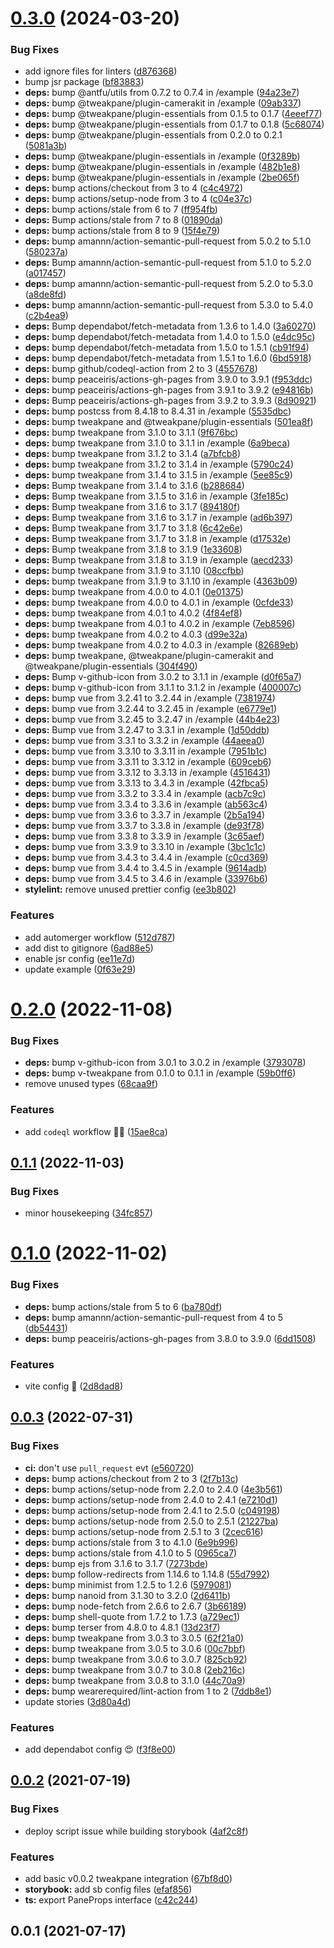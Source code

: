 # [0.3.0](https://github.com/vinayakkulkarni/v-tweakpane/compare/v0.2.0...v0.3.0) (2024-03-20)


### Bug Fixes

* add ignore files for linters ([d876368](https://github.com/vinayakkulkarni/v-tweakpane/commit/d8763687d3eb43998131b5ea7881cfd86f19c95d))
* bump jsr package ([bf83883](https://github.com/vinayakkulkarni/v-tweakpane/commit/bf83883fabbc532baa06ed3892bb16da593cbe5b))
* **deps:** bump @antfu/utils from 0.7.2 to 0.7.4 in /example ([94a23e7](https://github.com/vinayakkulkarni/v-tweakpane/commit/94a23e7c2fcac20f80c390930078d723e625238d))
* **deps:** bump @tweakpane/plugin-camerakit in /example ([09ab337](https://github.com/vinayakkulkarni/v-tweakpane/commit/09ab337a96f1926c208cb9ab29e448d4bc2e7992))
* **deps:** bump @tweakpane/plugin-essentials from 0.1.5 to 0.1.7 ([4eeef77](https://github.com/vinayakkulkarni/v-tweakpane/commit/4eeef77c14f32bf096054fa527fad7cc7c18144e))
* **deps:** bump @tweakpane/plugin-essentials from 0.1.7 to 0.1.8 ([5c68074](https://github.com/vinayakkulkarni/v-tweakpane/commit/5c680748cbfaa4c82f229f1932c3fec6f52811ce))
* **deps:** bump @tweakpane/plugin-essentials from 0.2.0 to 0.2.1 ([5081a3b](https://github.com/vinayakkulkarni/v-tweakpane/commit/5081a3bf800205d78014f0ebae22bc76c5b52aef))
* **deps:** bump @tweakpane/plugin-essentials in /example ([0f3289b](https://github.com/vinayakkulkarni/v-tweakpane/commit/0f3289bd7bb62c6ef9d8edd63034ee24945bc0f0))
* **deps:** bump @tweakpane/plugin-essentials in /example ([482b1e8](https://github.com/vinayakkulkarni/v-tweakpane/commit/482b1e83bbb97ac278426e41f457f17e8e87a76e))
* **deps:** bump @tweakpane/plugin-essentials in /example ([2be065f](https://github.com/vinayakkulkarni/v-tweakpane/commit/2be065f629c01e22e73cbe12e126e650e57ddad8))
* **deps:** bump actions/checkout from 3 to 4 ([c4c4972](https://github.com/vinayakkulkarni/v-tweakpane/commit/c4c4972c9e6041a034b33cc0373fb3083b1bfe09))
* **deps:** bump actions/setup-node from 3 to 4 ([c04e37c](https://github.com/vinayakkulkarni/v-tweakpane/commit/c04e37c72082078a7688cd37b2d7a6ddd6e3bbfa))
* **deps:** bump actions/stale from 6 to 7 ([ff954fb](https://github.com/vinayakkulkarni/v-tweakpane/commit/ff954fbd20d5f2a20fb8baa50f56801e87ae04d5))
* **deps:** Bump actions/stale from 7 to 8 ([01890da](https://github.com/vinayakkulkarni/v-tweakpane/commit/01890dae79d985b95839e4656a2393995d2a1a90))
* **deps:** bump actions/stale from 8 to 9 ([15f4e79](https://github.com/vinayakkulkarni/v-tweakpane/commit/15f4e79e55451e50813d737951260e252119a4e0))
* **deps:** bump amannn/action-semantic-pull-request from 5.0.2 to 5.1.0 ([580237a](https://github.com/vinayakkulkarni/v-tweakpane/commit/580237ac95a9da7dc884208b99ec36a7e55869c8))
* **deps:** Bump amannn/action-semantic-pull-request from 5.1.0 to 5.2.0 ([a017457](https://github.com/vinayakkulkarni/v-tweakpane/commit/a01745751f534d87c4c79bb7e7e31d45c3f90c58))
* **deps:** bump amannn/action-semantic-pull-request from 5.2.0 to 5.3.0 ([a8de8fd](https://github.com/vinayakkulkarni/v-tweakpane/commit/a8de8fdd47fa46e50aa365e51c90e1262576eeef))
* **deps:** bump amannn/action-semantic-pull-request from 5.3.0 to 5.4.0 ([c2b4ea9](https://github.com/vinayakkulkarni/v-tweakpane/commit/c2b4ea96b55b1b9b9cd473c51c8e3ffa1e4c8fea))
* **deps:** Bump dependabot/fetch-metadata from 1.3.6 to 1.4.0 ([3a60270](https://github.com/vinayakkulkarni/v-tweakpane/commit/3a60270e1098810caeaaec21041829eac9db9fe0))
* **deps:** bump dependabot/fetch-metadata from 1.4.0 to 1.5.0 ([e4dc95c](https://github.com/vinayakkulkarni/v-tweakpane/commit/e4dc95c6f94b8a1d8eb894fa65e6552e4fdf3906))
* **deps:** bump dependabot/fetch-metadata from 1.5.0 to 1.5.1 ([cb91f94](https://github.com/vinayakkulkarni/v-tweakpane/commit/cb91f9443c70ac2a7f7e30b6ac5eec5fa4fa6be9))
* **deps:** bump dependabot/fetch-metadata from 1.5.1 to 1.6.0 ([6bd5918](https://github.com/vinayakkulkarni/v-tweakpane/commit/6bd59183454f1ce2a87c8fb887b60a0f8918550e))
* **deps:** bump github/codeql-action from 2 to 3 ([4557678](https://github.com/vinayakkulkarni/v-tweakpane/commit/45576782607d64fce8783d0634b93e27c9701b77))
* **deps:** bump peaceiris/actions-gh-pages from 3.9.0 to 3.9.1 ([f953ddc](https://github.com/vinayakkulkarni/v-tweakpane/commit/f953ddcdca53f212e9879d9c5df5873477d81f87))
* **deps:** bump peaceiris/actions-gh-pages from 3.9.1 to 3.9.2 ([e94816b](https://github.com/vinayakkulkarni/v-tweakpane/commit/e94816bb29a23968ab67c77beed0f36a49680bcb))
* **deps:** Bump peaceiris/actions-gh-pages from 3.9.2 to 3.9.3 ([8d90921](https://github.com/vinayakkulkarni/v-tweakpane/commit/8d9092182bd9e6f990478e4c8641875da83ffc30))
* **deps:** bump postcss from 8.4.18 to 8.4.31 in /example ([5535dbc](https://github.com/vinayakkulkarni/v-tweakpane/commit/5535dbceeedaeb941556e73fe3e9f0bca187be4d))
* **deps:** bump tweakpane and @tweakpane/plugin-essentials ([501ea8f](https://github.com/vinayakkulkarni/v-tweakpane/commit/501ea8f68f74a88db124daeb6546c68df33837b1))
* **deps:** bump tweakpane from 3.1.0 to 3.1.1 ([9f676bc](https://github.com/vinayakkulkarni/v-tweakpane/commit/9f676bc0afe5937a9dff3942c2ee8eabd66eb13c))
* **deps:** bump tweakpane from 3.1.0 to 3.1.1 in /example ([6a9beca](https://github.com/vinayakkulkarni/v-tweakpane/commit/6a9becabc1c46e9f23967eb533261da6710bfc4d))
* **deps:** bump tweakpane from 3.1.2 to 3.1.4 ([a7bfcb8](https://github.com/vinayakkulkarni/v-tweakpane/commit/a7bfcb8844a222242ef257f1def08cf7ff669e88))
* **deps:** bump tweakpane from 3.1.2 to 3.1.4 in /example ([5790c24](https://github.com/vinayakkulkarni/v-tweakpane/commit/5790c248c1e5bfe2b363a96300f641f294cf615a))
* **deps:** bump tweakpane from 3.1.4 to 3.1.5 in /example ([5ee85c9](https://github.com/vinayakkulkarni/v-tweakpane/commit/5ee85c9691782d8daea79f4f7dd0f11cecd138c1))
* **deps:** Bump tweakpane from 3.1.4 to 3.1.6 ([b288684](https://github.com/vinayakkulkarni/v-tweakpane/commit/b2886849d2a7a531d53faf879bfd7c4042f27b4a))
* **deps:** Bump tweakpane from 3.1.5 to 3.1.6 in /example ([3fe185c](https://github.com/vinayakkulkarni/v-tweakpane/commit/3fe185cef6501054ca70bfc20d688ae372e36272))
* **deps:** Bump tweakpane from 3.1.6 to 3.1.7 ([894180f](https://github.com/vinayakkulkarni/v-tweakpane/commit/894180f07445b71e7a574de1a115586b38df963e))
* **deps:** Bump tweakpane from 3.1.6 to 3.1.7 in /example ([ad6b397](https://github.com/vinayakkulkarni/v-tweakpane/commit/ad6b397c7ad13a05cac261265392be1a4657d19e))
* **deps:** Bump tweakpane from 3.1.7 to 3.1.8 ([6c42e6e](https://github.com/vinayakkulkarni/v-tweakpane/commit/6c42e6edee91584109efeec5641e8199fbe6fc79))
* **deps:** Bump tweakpane from 3.1.7 to 3.1.8 in /example ([d17532e](https://github.com/vinayakkulkarni/v-tweakpane/commit/d17532e9a2b7532b1c7df8638f49a02678337d76))
* **deps:** Bump tweakpane from 3.1.8 to 3.1.9 ([1e33608](https://github.com/vinayakkulkarni/v-tweakpane/commit/1e336088b90b47419598f60545568d25737de038))
* **deps:** Bump tweakpane from 3.1.8 to 3.1.9 in /example ([aecd233](https://github.com/vinayakkulkarni/v-tweakpane/commit/aecd233c1a9dcbb628885d93c5c8e045a1e96a63))
* **deps:** bump tweakpane from 3.1.9 to 3.1.10 ([08ccfbb](https://github.com/vinayakkulkarni/v-tweakpane/commit/08ccfbbd88da7b5f8f123867b42ba3df511d762a))
* **deps:** bump tweakpane from 3.1.9 to 3.1.10 in /example ([4363b09](https://github.com/vinayakkulkarni/v-tweakpane/commit/4363b09018311528557ceb38756f955ce8e23148))
* **deps:** bump tweakpane from 4.0.0 to 4.0.1 ([0e01375](https://github.com/vinayakkulkarni/v-tweakpane/commit/0e013753248b05ca7547ad8af316fa1d1d1f2ce3))
* **deps:** bump tweakpane from 4.0.0 to 4.0.1 in /example ([0cfde33](https://github.com/vinayakkulkarni/v-tweakpane/commit/0cfde33378841f119eee02e5550f7a939eff118a))
* **deps:** bump tweakpane from 4.0.1 to 4.0.2 ([4f84ef8](https://github.com/vinayakkulkarni/v-tweakpane/commit/4f84ef87216758f7e8c29d0f648ed685239b8349))
* **deps:** bump tweakpane from 4.0.1 to 4.0.2 in /example ([7eb8596](https://github.com/vinayakkulkarni/v-tweakpane/commit/7eb85968f8fd61414940a832a8e33262003369c4))
* **deps:** bump tweakpane from 4.0.2 to 4.0.3 ([d99e32a](https://github.com/vinayakkulkarni/v-tweakpane/commit/d99e32aacecc2b12f92a11d24670f830ad2b02d1))
* **deps:** bump tweakpane from 4.0.2 to 4.0.3 in /example ([82689eb](https://github.com/vinayakkulkarni/v-tweakpane/commit/82689eb1cd892c938a0ff4a38b7720e6be836ec6))
* **deps:** bump tweakpane, @tweakpane/plugin-camerakit and @tweakpane/plugin-essentials ([304f490](https://github.com/vinayakkulkarni/v-tweakpane/commit/304f49001cec79ca28a8578b0c6124d2f31f0e38))
* **deps:** Bump v-github-icon from 3.0.2 to 3.1.1 in /example ([d0f65a7](https://github.com/vinayakkulkarni/v-tweakpane/commit/d0f65a7d772425740fe7237f82adf8dd05369610))
* **deps:** bump v-github-icon from 3.1.1 to 3.1.2 in /example ([400007c](https://github.com/vinayakkulkarni/v-tweakpane/commit/400007ca5713e929b0ed649ad6a36c5c24f6708a))
* **deps:** bump vue from 3.2.41 to 3.2.44 in /example ([7381974](https://github.com/vinayakkulkarni/v-tweakpane/commit/7381974497a1ec17a5a261f373c83fb0999d17ed))
* **deps:** bump vue from 3.2.44 to 3.2.45 in /example ([e6779e1](https://github.com/vinayakkulkarni/v-tweakpane/commit/e6779e15ef46cd8728a9e277a6da60d38bd3fc21))
* **deps:** bump vue from 3.2.45 to 3.2.47 in /example ([44b4e23](https://github.com/vinayakkulkarni/v-tweakpane/commit/44b4e2362673d162b0106706116eca852e83e5f8))
* **deps:** Bump vue from 3.2.47 to 3.3.1 in /example ([1d50ddb](https://github.com/vinayakkulkarni/v-tweakpane/commit/1d50ddb3bf913b13cd1628769a25f47fc2a929f3))
* **deps:** bump vue from 3.3.1 to 3.3.2 in /example ([44aeea0](https://github.com/vinayakkulkarni/v-tweakpane/commit/44aeea0565e35715bc569ac5241b09828df495e1))
* **deps:** bump vue from 3.3.10 to 3.3.11 in /example ([7951b1c](https://github.com/vinayakkulkarni/v-tweakpane/commit/7951b1c02f814a562bc32e14c51fd6f6cfbb8436))
* **deps:** bump vue from 3.3.11 to 3.3.12 in /example ([609ceb6](https://github.com/vinayakkulkarni/v-tweakpane/commit/609ceb6cc3116e26ca73f51af033065f24dfe59f))
* **deps:** bump vue from 3.3.12 to 3.3.13 in /example ([4516431](https://github.com/vinayakkulkarni/v-tweakpane/commit/4516431ba2dcf441637a3312716b294fbc46d87c))
* **deps:** bump vue from 3.3.13 to 3.4.3 in /example ([42fbca5](https://github.com/vinayakkulkarni/v-tweakpane/commit/42fbca524855d4fbce4b8953db9e6db7c1b32697))
* **deps:** bump vue from 3.3.2 to 3.3.4 in /example ([acb7c9c](https://github.com/vinayakkulkarni/v-tweakpane/commit/acb7c9c4fe3aa9efe5af5e02b25e12f0d21b1af1))
* **deps:** bump vue from 3.3.4 to 3.3.6 in /example ([ab563c4](https://github.com/vinayakkulkarni/v-tweakpane/commit/ab563c482a9fbf82c0cd95e11b039ba6ec4a6332))
* **deps:** bump vue from 3.3.6 to 3.3.7 in /example ([2b5a194](https://github.com/vinayakkulkarni/v-tweakpane/commit/2b5a194286af3d4b03fe40fbddaf1d6475f23715))
* **deps:** bump vue from 3.3.7 to 3.3.8 in /example ([de93f78](https://github.com/vinayakkulkarni/v-tweakpane/commit/de93f7806e3f23044afe99160da89f53a38df163))
* **deps:** bump vue from 3.3.8 to 3.3.9 in /example ([3c65aef](https://github.com/vinayakkulkarni/v-tweakpane/commit/3c65aefab41106a4be51d66eedae7a6736b47891))
* **deps:** bump vue from 3.3.9 to 3.3.10 in /example ([3bc1c1c](https://github.com/vinayakkulkarni/v-tweakpane/commit/3bc1c1c56f234d3975569c169c148e69033779a0))
* **deps:** bump vue from 3.4.3 to 3.4.4 in /example ([c0cd369](https://github.com/vinayakkulkarni/v-tweakpane/commit/c0cd369c2394602305921b30f442337162de1a69))
* **deps:** bump vue from 3.4.4 to 3.4.5 in /example ([9614adb](https://github.com/vinayakkulkarni/v-tweakpane/commit/9614adbee2e1666a1425651c3b3b2f0091738ef9))
* **deps:** bump vue from 3.4.5 to 3.4.6 in /example ([33976b6](https://github.com/vinayakkulkarni/v-tweakpane/commit/33976b6aeddf443c0e18ff733fa1c380fd9b4e36))
* **stylelint:** remove unused prettier config ([ee3b802](https://github.com/vinayakkulkarni/v-tweakpane/commit/ee3b8023214bfde7cb8bef95abee208bbf72fce5))


### Features

* add automerger workflow ([512d787](https://github.com/vinayakkulkarni/v-tweakpane/commit/512d787cd0369135726671d8b3195f4d95267747))
* add dist to gitignore ([6ad88e5](https://github.com/vinayakkulkarni/v-tweakpane/commit/6ad88e50ee357b01da612e8f5ca06544abee8d35))
* enable jsr config ([ee11e7d](https://github.com/vinayakkulkarni/v-tweakpane/commit/ee11e7dc53bb92e2ee685082065c171cf5593f1c))
* update example ([0f63e29](https://github.com/vinayakkulkarni/v-tweakpane/commit/0f63e2917aa86c167786db6a774e0d41d32fc77a))



# [0.2.0](https://github.com/vinayakkulkarni/v-tweakpane/compare/v0.1.1...v0.2.0) (2022-11-08)


### Bug Fixes

* **deps:** bump v-github-icon from 3.0.1 to 3.0.2 in /example ([3793078](https://github.com/vinayakkulkarni/v-tweakpane/commit/379307839224c989452571a35f9a2bbbd32ffba8))
* **deps:** bump v-tweakpane from 0.1.0 to 0.1.1 in /example ([59b0ff6](https://github.com/vinayakkulkarni/v-tweakpane/commit/59b0ff667e67052f2cf07607dacdcf54e297739e))
* remove unused types ([68caa9f](https://github.com/vinayakkulkarni/v-tweakpane/commit/68caa9fa7a8edf177def11c07186bbd89498b905))


### Features

* add `codeql` workflow 👷‍♂️ ([15ae8ca](https://github.com/vinayakkulkarni/v-tweakpane/commit/15ae8ca28f5af17fbbcdb0304268d64f1bcffde3))



## [0.1.1](https://github.com/vinayakkulkarni/v-tweakpane/compare/v0.1.0...v0.1.1) (2022-11-03)


### Bug Fixes

* minor housekeeping ([34fc857](https://github.com/vinayakkulkarni/v-tweakpane/commit/34fc85793edaf557d883bc367281797f552981e4))



# [0.1.0](https://github.com/vinayakkulkarni/v-tweakpane/compare/v0.0.3...v0.1.0) (2022-11-02)


### Bug Fixes

* **deps:** bump actions/stale from 5 to 6 ([ba780df](https://github.com/vinayakkulkarni/v-tweakpane/commit/ba780dfafb937656779133b2fcd4b6eb84ee170e))
* **deps:** bump amannn/action-semantic-pull-request from 4 to 5 ([db54431](https://github.com/vinayakkulkarni/v-tweakpane/commit/db5443188d25ef74fc068616670b0cd5d892c9ae))
* **deps:** bump peaceiris/actions-gh-pages from 3.8.0 to 3.9.0 ([6dd1508](https://github.com/vinayakkulkarni/v-tweakpane/commit/6dd1508f0783750815c2172662ab66f0379f0d2e))


### Features

* vite config 🎉 ([2d8dad8](https://github.com/vinayakkulkarni/v-tweakpane/commit/2d8dad8fcac1df502d1906648a180cdb03adb5e9))



## [0.0.3](https://github.com/vinayakkulkarni/v-tweakpane/compare/v0.0.2...v0.0.3) (2022-07-31)


### Bug Fixes

* **ci:** don't use `pull_request` evt ([e560720](https://github.com/vinayakkulkarni/v-tweakpane/commit/e5607202250b0d549a13848b65cc0f18d77211f5))
* **deps:** bump actions/checkout from 2 to 3 ([2f7b13c](https://github.com/vinayakkulkarni/v-tweakpane/commit/2f7b13cd06e88a160bee53bdd74c109356769c07))
* **deps:** bump actions/setup-node from 2.2.0 to 2.4.0 ([4e3b561](https://github.com/vinayakkulkarni/v-tweakpane/commit/4e3b5617856f21ab5cf7e833204a413be0f802cc))
* **deps:** bump actions/setup-node from 2.4.0 to 2.4.1 ([e7210d1](https://github.com/vinayakkulkarni/v-tweakpane/commit/e7210d1597da9ad3040e33eee73e66307ac040a8))
* **deps:** bump actions/setup-node from 2.4.1 to 2.5.0 ([c049198](https://github.com/vinayakkulkarni/v-tweakpane/commit/c0491984f7a04ddaaa20fba16269c363423c9a73))
* **deps:** bump actions/setup-node from 2.5.0 to 2.5.1 ([21227ba](https://github.com/vinayakkulkarni/v-tweakpane/commit/21227ba1575ae933144fe27e72cd05a66e4b3529))
* **deps:** bump actions/setup-node from 2.5.1 to 3 ([2cec616](https://github.com/vinayakkulkarni/v-tweakpane/commit/2cec6167e322d62023c81ed4554feaacf68f6561))
* **deps:** bump actions/stale from 3 to 4.1.0 ([6e9b996](https://github.com/vinayakkulkarni/v-tweakpane/commit/6e9b99659e0130b7bc5024ca99f86e635ef426a4))
* **deps:** bump actions/stale from 4.1.0 to 5 ([0965ca7](https://github.com/vinayakkulkarni/v-tweakpane/commit/0965ca7e9f37ee0c5839c82e82230ecb568cdc3d))
* **deps:** bump ejs from 3.1.6 to 3.1.7 ([7273bde](https://github.com/vinayakkulkarni/v-tweakpane/commit/7273bde567e4093a2f6986b7ec601c6fff6979bf))
* **deps:** bump follow-redirects from 1.14.6 to 1.14.8 ([55d7992](https://github.com/vinayakkulkarni/v-tweakpane/commit/55d7992e6a93a0bdc06d189a70ac32436c37412e))
* **deps:** bump minimist from 1.2.5 to 1.2.6 ([5979081](https://github.com/vinayakkulkarni/v-tweakpane/commit/5979081aded9da19131484f26f35b6c8e1ed2384))
* **deps:** bump nanoid from 3.1.30 to 3.2.0 ([2d6411b](https://github.com/vinayakkulkarni/v-tweakpane/commit/2d6411b0db59f3f2c8031eef2a876454c1fcbdfb))
* **deps:** bump node-fetch from 2.6.6 to 2.6.7 ([3b66189](https://github.com/vinayakkulkarni/v-tweakpane/commit/3b6618922fb716d9fc17f2e9d3db0efc499b4efb))
* **deps:** bump shell-quote from 1.7.2 to 1.7.3 ([a729ec1](https://github.com/vinayakkulkarni/v-tweakpane/commit/a729ec1d472bb8e17d8ef67ef22849a7e97dffb4))
* **deps:** bump terser from 4.8.0 to 4.8.1 ([13d23f7](https://github.com/vinayakkulkarni/v-tweakpane/commit/13d23f7dc1a9b1fa4270fd42b889f2a67b791acd))
* **deps:** bump tweakpane from 3.0.3 to 3.0.5 ([62f21a0](https://github.com/vinayakkulkarni/v-tweakpane/commit/62f21a08d67d969684fd710f6dca4efaea002777))
* **deps:** bump tweakpane from 3.0.5 to 3.0.6 ([00c7bbf](https://github.com/vinayakkulkarni/v-tweakpane/commit/00c7bbf1320726219a769bb1888ecf1735580a36))
* **deps:** bump tweakpane from 3.0.6 to 3.0.7 ([825cb92](https://github.com/vinayakkulkarni/v-tweakpane/commit/825cb92ee8f7d037bde1fcf9e0c602272e11c40e))
* **deps:** bump tweakpane from 3.0.7 to 3.0.8 ([2eb216c](https://github.com/vinayakkulkarni/v-tweakpane/commit/2eb216cebb0446806493497c75c09cdbb76d0d1a))
* **deps:** bump tweakpane from 3.0.8 to 3.1.0 ([44c70a9](https://github.com/vinayakkulkarni/v-tweakpane/commit/44c70a98342c4e2d5722bf75021e5c6d03c8d7d8))
* **deps:** bump wearerequired/lint-action from 1 to 2 ([7ddb8e1](https://github.com/vinayakkulkarni/v-tweakpane/commit/7ddb8e1c834a0851bce589b128d0c2e131ab1e86))
* update stories ([3d80a4d](https://github.com/vinayakkulkarni/v-tweakpane/commit/3d80a4d0ba4cba3c699258d486f86a1482d7520b))


### Features

* add dependabot config 😍 ([f3f8e00](https://github.com/vinayakkulkarni/v-tweakpane/commit/f3f8e00fcd80755a7c11ee3380f51aa3e3a5f357))



## [0.0.2](https://github.com/vinayakkulkarni/v-tweakpane/compare/v0.0.1...v0.0.2) (2021-07-19)


### Bug Fixes

* deploy script issue while building storybook ([4af2c8f](https://github.com/vinayakkulkarni/v-tweakpane/commit/4af2c8f917d2cdd3f5ad8b6eb0f8f4167925244f))


### Features

* add basic v0.0.2 tweakpane integration ([67bf8d0](https://github.com/vinayakkulkarni/v-tweakpane/commit/67bf8d0652e96c888e2264533bd8e1888625b9b2))
* **storybook:** add sb config files ([efaf856](https://github.com/vinayakkulkarni/v-tweakpane/commit/efaf856c727f5986540537a0067b9324f41fb396))
* **ts:** export PaneProps interface ([c42c244](https://github.com/vinayakkulkarni/v-tweakpane/commit/c42c244e6f6d8224a7548f342ec3cd828690d44f))



## 0.0.1 (2021-07-17)



